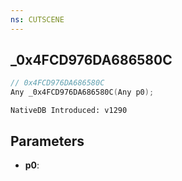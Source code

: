 ```yaml
---
ns: CUTSCENE
---
```

## _0x4FCD976DA686580C

```c
// 0x4FCD976DA686580C
Any _0x4FCD976DA686580C(Any p0);
```

```
NativeDB Introduced: v1290
```

## Parameters
* **p0**:
